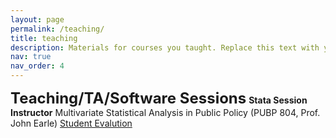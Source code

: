 ```yaml
---
layout: page
permalink: /teaching/
title: teaching
description: Materials for courses you taught. Replace this text with your description.
nav: true
nav_order: 4
---
```


<strong><font size="+2">Teaching/TA/Software Sessions</font></strong>
<strong>Stata Session Instructor</strong>
Multivariate Statistical Analysis in Public Policy (PUBP 804, Prof. John Earle)
[Student Evalution](/sungbinp.github.io/_inlucdes/)
